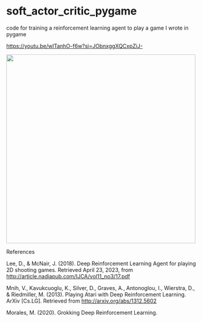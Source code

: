 # soft_actor_critic_pygame
code for training a reinforcement learning agent to play a game I wrote in pygame

https://youtu.be/wITanhO-f6w?si=JObnxggXQCxpZiJ- 


<img src="dnngameplay.gif" width="500">


References 

Lee, D., & McNair, J. (2018). Deep Reinforcement Learning Agent for playing 2D shooting games. Retrieved April 23, 2023, from http://article.nadiapub.com/IJCA/vol11_no3/17.pdf 

Mnih, V., Kavukcuoglu, K., Silver, D., Graves, A., Antonoglou, I., Wierstra, D., & Riedmiller, M. (2013). Playing Atari with Deep Reinforcement Learning. ArXiv [Cs.LG]. Retrieved from http://arxiv.org/abs/1312.5602 

Morales, M. (2020). Grokking Deep Reinforcement Learning. 
